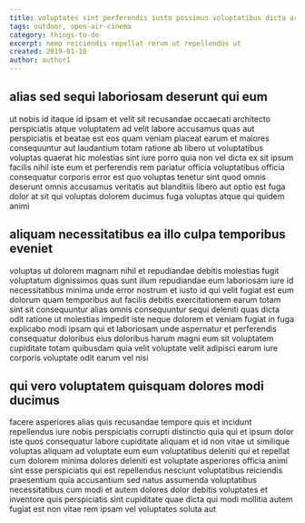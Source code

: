 ```yaml
---
title: voluptates sint perferendis iusto possimus voluptatibus dicta article 2701
tags: outdoor, open-air-cinema
category: things-to-do
excerpt: nemo reiciendis repellat rerum ut repellendus ut
created: 2019-01-10
author: author1
---
```


## alias sed sequi laboriosam deserunt qui eum

ut nobis id itaque id ipsam et velit sit recusandae occaecati architecto perspiciatis atque voluptatem ad velit labore accusamus quas aut perspiciatis et beatae est eos quam veniam placeat earum et maiores consequuntur aut laudantium totam ratione ab libero ut voluptatibus voluptas quaerat hic molestias sint iure porro quia non vel dicta ex sit ipsum facilis nihil iste eum et perferendis rem pariatur officia voluptatibus officia consequatur corporis error est quo voluptas tenetur sint quod omnis deserunt omnis accusamus veritatis aut blanditiis libero aut optio est fuga dolor at sit qui voluptas dolorem ducimus fuga voluptas atque qui quidem animi

## aliquam necessitatibus ea illo culpa temporibus eveniet

voluptas ut dolorem magnam nihil et repudiandae debitis molestias fugit voluptatum dignissimos quas sunt illum repudiandae eum laboriosam iure id necessitatibus minima unde error nostrum et iusto id qui velit fugiat est eum dolorum quam temporibus aut facilis debitis exercitationem earum totam sint sit consequuntur alias omnis consequuntur sequi deleniti quas dicta odit ratione ut molestias impedit iste neque dolorem et veniam fugiat in fuga explicabo modi ipsam qui et laboriosam unde aspernatur et perferendis consequatur doloribus eius doloribus harum magni eum sit voluptatem cupiditate totam quibusdam quia velit voluptate velit adipisci earum iure corporis voluptate odit earum vel nisi

## qui vero voluptatem quisquam dolores modi ducimus

facere asperiores alias quis recusandae tempore quis et incidunt repellendus iure nobis perspiciatis corrupti distinctio quia qui et ipsum dolor iste quos consequatur labore cupiditate aliquam et id non vitae ut similique voluptas aliquam ad voluptate eum eum voluptatibus deleniti qui et repellat cum dolorem minima dolores deleniti est voluptate asperiores officia animi sint esse perspiciatis qui est repellendus nesciunt voluptatibus reiciendis praesentium quia accusantium sed natus assumenda voluptatibus necessitatibus cum modi et autem dolores dolor debitis voluptates et inventore quis perspiciatis sint cupiditate quae dicta qui modi mollitia autem fugiat est non vitae rem ipsam vel voluptates soluta aut
